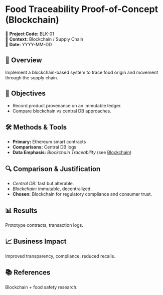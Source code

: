 # Food Traceability Proof-of-Concept (Blockchain)

📂 **Project Code:** BLK-01  
📄 **Context:** Blockchain / Supply Chain  
📅 **Date:** YYYY-MM-DD

## 📌 Overview
Implement a blockchain-based system to trace food origin and movement through the supply chain.

## 🎯 Objectives
- Record product provenance on an immutable ledger.  
- Compare blockchain vs central DB approaches.

## 🛠️ Methods & Tools
- **Primary:** Ethereum smart contracts  
- **Comparisons:** Central DB logs  
- **Data Emphasis:** *Blockchain Traceability* (see [Blockchain](../../glossary.md#-blockchain--emerging-tech))

## 🔍 Comparison & Justification
- *Central DB:* fast but alterable.  
- *Blockchain:* immutable, decentralized.  
- **Chosen:** Blockchain for regulatory compliance and consumer trust.

## 📊 Results
Prototype contracts, transaction logs.

## 📈 Business Impact
Improved transparency, compliance, reduced recalls.

## 📚 References
Blockchain + food safety research.
